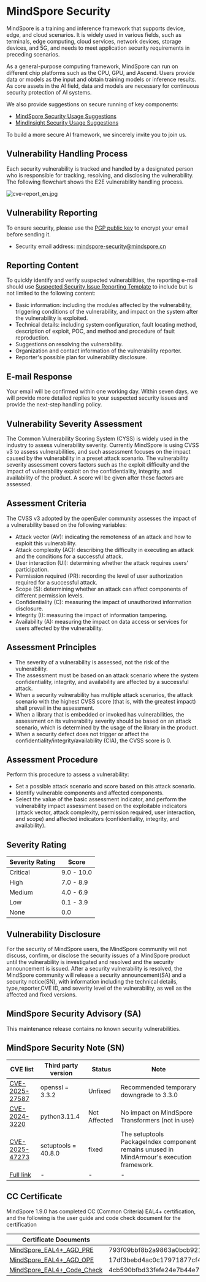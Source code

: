 # MindSpore Security

MindSpore is a training and inference framework that supports device, edge, and cloud scenarios. It is widely used in various fields, such as terminals, edge computing, cloud services, network devices, storage devices, and 5G, and needs to meet application security requirements in preceding scenarios.

As a general-purpose computing framework, MindSpore can run on different chip platforms such as the CPU, GPU, and Ascend. Users provide data or models as the input and obtain training models or inference results. As core assets in the AI field, data and models are necessary for continuous security protection of AI systems.

We also provide suggestions on secure running of key components:

+ [MindSpore Security Usage Suggestions](https://gitee.com/mindspore/mindspore/blob/master/SECURITY.md)
+ [MindInsight Security Usage Suggestions](https://gitee.com/mindspore/mindinsight/blob/master/SECURITY.md)

To build a more secure AI framework, we sincerely invite you to join us.

## Vulnerability Handling Process

Each security vulnerability is tracked and handled by a designated person  who is responsible for tracking, resolving, and disclosing the vulnerability. The following flowchart shows the E2E vulnerability handling process.

![cve-report_en.jpg](https://gitee.com/mindspore/community/raw/master/security/resource/cve-report_en.jpg)

## Vulnerability Reporting

To ensure security, please use the [PGP public key](https://gitee.com/mindspore/community/blob/master/security/public_key_securities.asc) to encrypt your email before sending it.

+ Security email address: mindspore-security@mindspore.cn

## Reporting Content

To quickly identify and verify suspected vulnerabilities, the reporting e-mail should use [Suspected Security Issue Reporting Template](https://gitee.com/mindspore/community/blob/master/security/template/report-template_en.md) to include but is not limited to the following content:

+ Basic information: including the modules affected by the vulnerability, triggering conditions of the vulnerability, and impact on the system after the vulnerability is exploited.
+ Technical details: including system configuration, fault locating method, description of exploit, POC, and method and procedure of fault reproduction.
+ Suggestions on resolving the vulnerability.
+ Organization and contact information of the vulnerability reporter.
+ Reporter's possible plan for vulnerability disclosure.

## E-mail Response

Your email will be confirmed within one working day. Within seven days, we will provide more detailed replies to your suspected security issues and provide the next-step handling policy.

## Vulnerability Severity Assessment

The Common Vulnerability Scoring System (CYSS) is widely used in the industry to assess vulnerability severity. Currently MindSpore is using CVSS v3 to assess vulnerabilities, and such assessment focuses on the impact caused by the vulnerability in a preset attack scenario. The vulnerability severity assessment covers factors such as the exploit difficulty and the impact of vulnerability exploit on the confidentiality, integrity, and availability of the product. A score will be given after these factors are assessed.

## Assessment Criteria

The CVSS v3 adopted by the openEuler community assesses the impact of a vulnerability based on the following variables:

+ Attack vector (AV): indicating the remoteness of an attack and how to exploit this vulnerability.
+ Attack complexity (AC): describing the difficulty in executing an attack and the conditions for a successful attack.
+ User interaction (UI): determining whether the attack requires users' participation.
+ Permission required (PR): recording the level of user authorization required for a successful attack.
+ Scope (S): determining whether an attack can affect components of different permission levels.
+ Confidentiality (C): measuring the impact of unauthorized information disclosure.
+ Integrity (I): measuring the impact of information tampering.
+ Availability (A): measuring the impact on data access or services for users affected by the vulnerability.

## Assessment Principles

+ The severity of a vulnerability is assessed, not the risk of the vulnerability.
+ The assessment must be based on an attack scenario where the system confidentiality, integrity, and availability are affected by a successful attack.
+ When a security vulnerability has multiple attack scenarios, the attack scenario with the highest CVSS score (that is, with the greatest impact) shall prevail in the assessment.
+ When a library that is embedded or invoked has vulnerabilities, the assessment on its vulnerability severity should be based on an attack scenario, which is determined by the usage of the library in the product.
+ When a security defect does not trigger or affect the confidentiality/integrity/availability (CIA), the CVSS score is 0.

## Assessment Procedure

Perform this procedure to assess a vulnerability:

+ Set a possible attack scenario and score based on this attack scenario.
+ Identify vulnerable components and affected components.
+ Select the value of the basic assessment indicator, and perform the vulnerability impact assessment based on the exploitable indicators (attack vector, attack complexity, permission required, user interaction, and scope) and affected indicators (confidentiality, integrity, and availability).

## Severity Rating

| Severity Rating | Score |
| ---   | ---     |
| Critical | 9.0 - 10.0 |
| High | 7.0 - 8.9 |
| Medium | 4.0 - 6.9 |
| Low | 0.1 - 3.9 |
| None | 0.0 |

## Vulnerability Disclosure

For the security of MindSpore users, the MindSpore community will not discuss, confirm, or disclose the security issues of a MindSpore product until the vulnerability is investigated and resolved and the security announcement is issued. After a security vulnerability is resolved, the MindSpore community will release a security announcement(SA) and a security notice(SN), with information including the technical details, type,reporter,CVE ID,  and severity level of the vulnerability, as well as the affected and fixed versions.

## MindSpore Security Advisory (SA)

This maintenance release contains no known security vulnerabilities.

## MindSpore Security Note (SN)

| CVE list | Third party version | Status | Note |
|  ----    | ----      | ---- | ----               |
| [CVE-2025-27587](https://nvd.nist.gov/vuln/detail/CVE-2025-27587) | openssl = 3.3.2 | Unfixed | Recommended temporary downgrade to 3.3.0 |
| [CVE-2024-3220](https://nvd.nist.gov/vuln/detail/CVE-2024-3220) | python3.11.4 | Not Affected | No impact on MindSpore Transformers (not in use) |
| [CVE-2025-47273](https://nvd.nist.gov/vuln/detail/CVE-2025-47273) | setuptools = 40.8.0 | fixed | The setuptools PackageIndex component remains unused in MindArmour's execution framework. |
| [Full link](https://gitee.com/mindspore/community/blob/master/security/security_advisory_list/SN-2025-06-27_20_10_11.csv) | - | - | - |

## CC Certificate

MindSpore 1.9.0 has completed CC (Common Criteria) EAL4+ certification, and the following is the user guide and code check document for the certification

| Certificate Documents                                                                                                               | Hash Value |
|-------------------------------------------------------------------------------------------------------------------------------------|------------|
| [MindSpore_EAL4+_AGD_PRE](https://mindspore-website.obs.cn-north-4.myhuaweicloud.com/pdf/r1.9/en/MindSpore_EAL4%2B_AGD_PRE.pdf)        | 793f09bbf8b2a9863a0bcb921962a50967005df4d2458871bcc90dc396ac8af7    |
| [MindSpore_EAL4+_AGD_OPE](https://mindspore-website.obs.cn-north-4.myhuaweicloud.com/pdf/r1.9/en/MindSpore_EAL4%2B_AGD_OPE.pdf)        | 17df3bebd4ac0c17971877cf4930b1cfd72965e5f0696bd07392156f424bb54c    |
| [MindSpore_EAL4+_Code_Check](https://mindspore-website.obs.cn-north-4.myhuaweicloud.com/pdf/r1.9/en/MindSpore_EAL4%2B_Code_Check.pdf) | 4cb590bfbd33fefe24e7b44e71d1a0bace362c3df940cdab343c096790b1172f    |
